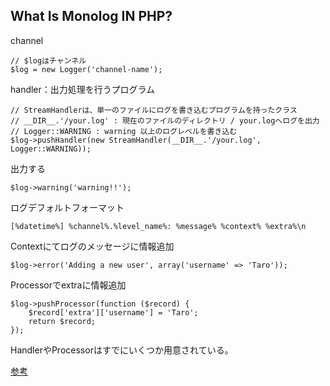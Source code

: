 ## What Is Monolog IN PHP?

channel
```
// $logはチャンネル
$log = new Logger('channel-name');
```

handler：出力処理を行うプログラム
```
// StreamHandlerは、単一のファイルにログを書き込むプログラムを持ったクラス
// __DIR__.'/your.log' : 現在のファイルのディレクトリ / your.logへログを出力
// Logger::WARNING : warning 以上のログレベルを書き込む
$log->pushHandler(new StreamHandler(__DIR__.'/your.log', Logger::WARNING));
```

出力する
```
$log->warning('warning!!');
```

ログデフォルトフォーマット
```
[%datetime%] %channel%.%level_name%: %message% %context% %extra%\n
```

Contextにてログのメッセージに情報追加
```
$log->error('Adding a new user', array('username' => 'Taro'));
```

Processorでextraに情報追加
```
$log->pushProcessor(function ($record) {
    $record['extra']['username'] = 'Taro';
    return $record;
});
```

HandlerやProcessorはすでにいくつか用意されている。

[参考](https://reffect.co.jp/php/monolog-to-understand#monolog)